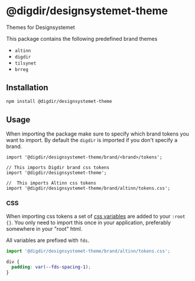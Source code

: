 # @digdir/designsystemet-theme

Themes for Designsystemet

This package contains the following predefined brand themes

- `altinn`
- `digdir`
- `tilsynet`
- `brreg`

## Installation

```sh
npm install @digdir/designsystemet-theme
```

## Usage

When importing the package make sure to specify which brand tokens you want to import. By default the `digdir` is imported if you don't specify a brand.

```tsx
import '@digdir/designsystemet-theme/brand/<brand>/tokens';

// This imports Digdir brand css tokens
import '@digdir/designsystemet-theme';

//  This imports Altinn css tokens
import '@digdir/designsystemet-theme/brand/altinn/tokens.css';
```

### CSS

When importing css tokens a set of [css variables](https://developer.mozilla.org/en-US/docs/Web/CSS/Using_CSS_custom_properties) are added to your `:root {}`.
You only need to import this once in your application, preferably somewhere in your "root" html.

All variables are prefixed with `fds`.

```js
import '@digdir/designsystemet-theme/brand/altinn/tokens.css';
```

```css
div {
  padding: var(--fds-spacing-1);
}
```

